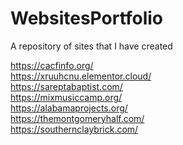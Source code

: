 # WebsitesPortfolio
A repository of sites that I have created

https://cacfinfo.org/ <br>
https://xruuhcnu.elementor.cloud/ <br>
https://sareptabaptist.com/ <br>
https://mixmusiccamp.org/ <br>
https://alabamaprojects.org/ <br>
https://themontgomeryhalf.com/ <br>
https://southernclaybrick.com/
